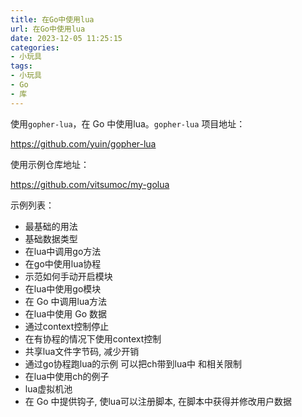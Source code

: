 ```yaml
---
title: 在Go中使用lua
url: 在Go中使用lua
date: 2023-12-05 11:25:15
categories:
- 小玩具
tags:
- 小玩具
- Go
- 库
---
```


使用```gopher-lua```，在 Go 中使用lua。```gopher-lua``` 项目地址：

https://github.com/yuin/gopher-lua

<!-- more -->

使用示例仓库地址：

https://github.com/vitsumoc/my-golua

示例列表：

+ 最基础的用法
+ 基础数据类型
+ 在lua中调用go方法
+ 在go中使用lua协程
+ 示范如何手动开启模块
+ 在lua中使用go模块
+ 在 Go 中调用lua方法
+ 在lua中使用 Go 数据
+ 通过context控制停止
+ 在有协程的情况下使用context控制
+ 共享lua文件字节码, 减少开销
+ 通过go协程跑lua的示例 可以把ch带到lua中 和相关限制
+ 在lua中使用ch的例子
+ lua虚拟机池
+ 在 Go 中提供钩子, 使lua可以注册脚本, 在脚本中获得并修改用户数据
